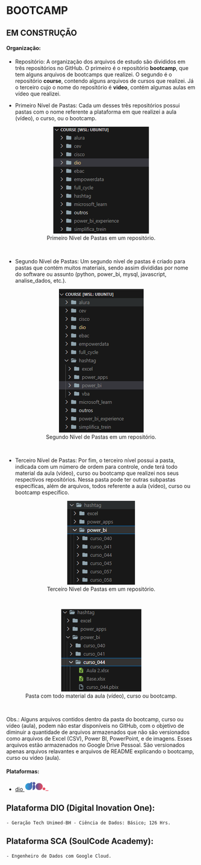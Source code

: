 # BOOTCAMP

## EM CONSTRUÇÃO

#### Organização:
- Repositório: A organização dos arquivos de estudo são divididos em três repositórios no GitHub. O primeiro é o repositório **bootcamp**, que tem alguns arquivos de bootcamps que realizei. O segundo é o repositório **course**, contendo alguns arquivos de cursos que realizei. Já o terceiro cujo o nome do repositório é **video**, contém algumas aulas em vídeo que realizei.

- Primeiro Nível de Pastas: Cada um desses três repositórios possui pastas com o nome referente a plataforma em que realizei a aula (vídeo), o curso, ou o bootcamp.

<div align="center"><figure>
    <img src="./0-outros/logos/organizacao/nivel1.PNG" alt="nivel1"><br>
    <figcaption>Primeiro Nível de Pastas em um repositório.</figcaption>
</figure></div><br>

- Segundo Nível de Pastas: Um segundo nível de pastas é criado para pastas que contém muitos materiais, sendo assim divididas por nome do software ou assunto (python, power_bi, mysql, javascript, analise_dados, etc.). 

<div align="center"><figure>
    <img src="./0-outros/logos/organizacao/nivel2.PNG" alt="nivel2"><br>
    <figcaption>Segundo Nível de Pastas em um repositório.</figcaption>
</figure></div><br>

- Terceiro Nível de Pastas: Por fim, o terceiro nível possui a pasta, indicada com um número de ordem para controle, onde terá todo material da aula (vídeo), curso ou bootcamp que realizei nos seus respectivos repositórios. Nessa pasta pode ter outras subpastas específicas, além de arquivos, todos referente a aula (vídeo), curso ou bootcamp específico.

<div align="center"><figure>
    <img src="./0-outros/logos/organizacao/nivel3.PNG" alt="nivel3"><br>
    <figcaption>Terceiro Nível de Pastas em um repositório.</figcaption>
</figure></div><br>

<div align="center"><figure>
    <img src="./0-outros/logos/organizacao/nivel4.PNG" alt="nivel4"><br>
    <figcaption>Pasta com todo material da aula (vídeo), curso ou bootcamp.</figcaption>
</figure></div><br>

Obs.: Alguns arquivos contidos dentro da pasta do bootcamp, curso ou vídeo (aula), podem não estar disponíveis no GitHub, com o objetivo de diminuir a quantidade de arquivos armazenados que não são versionados como arquivos de Excel (CSV), Power BI, PowerPoint, e de imagens. Esses arquivos estão armazenados no Google Drive Pessoal. São versionados apenas arquivos relavantes e arquivos de README explicando o bootcamp, curso ou vídeo (aula).

#### Plataformas:
- <a href="./dio">dio   <img src="./0-outros/logos/plataforma/dio.jpeg" alt="dio" width="auto" height="25"></a>





## Plataforma DIO (Digital Inovation One):
    - Geração Tech Unimed-BH - Ciência de Dados: Básico; 126 Hrs.
## Plataforma SCA (SoulCode Academy):
    - Engenheiro de Dados com Google Cloud.